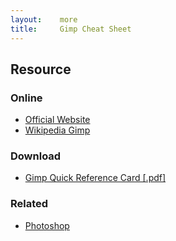 ```yaml
---
layout:    more
title:     Gimp Cheat Sheet
---
```

<div class="content content-400">
    <div class="board board-326">
        <h2 class="board-title">Resource</h2>
        <div class="board-card">
            <h3 class="board-card-title">Online</h3>
            <ul>
                <li><a href="http://www.gimp.org/">Official Website</a></li>
                <li><a href="http://en.wikipedia.org/wiki/GIMP">Wikipedia Gimp</a></li>
            </ul>
        </div>
        <div class="board-card">
            <h3 class="board-card-title">Download</h3>
            <ul>
                <li><a href="/static/cs/Gimp.pdf">Gimp Quick Reference Card [.pdf]</a></li>
            </ul>
        </div>
        <div class="board-card">
            <h3 class="board-card-title">Related</h3>
            <ul>
                <li><a href="/photoshop" title="Photoshop Cheat Sheet">Photoshop</a></li>
            </ul>
        </div>
    </div>
</div>

